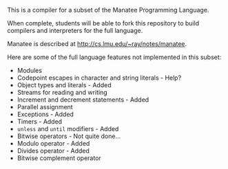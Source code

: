 
This is a compiler for a subset of the Manatee Programming Language.

When complete, students will be able to fork this repository to build compilers
and interpreters for the full language.

Manatee is described at http://cs.lmu.edu/~ray/notes/manatee.

Here are some of the full language features not implemented in this subset:

* Modules
* Codepoint escapes in character and string literals        - Help?
* Object types and literals                                 - Added
* Streams for reading and writing
* Increment and decrement statements                        - Added
* Parallel assignment
* Exceptions                                                - Added
* Timers                                                    - Added
* `unless` and `until` modifiers                            - Added
* Bitwise operators                                         - Not quite done...
* Modulo operator                                           - Added
* Divides operator                                          - Added
* Bitwise complement operator

